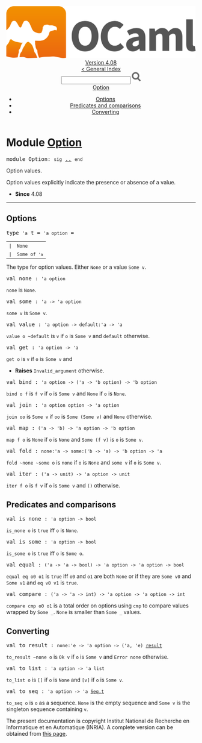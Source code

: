 <!-- ((! set title API !)) ((! set documentation !)) ((! set api !)) ((! set nobreadcrumb !)) -->
<div class="api"><header><nav class="toc brand"><a class="brand" href="https://ocaml.org/"><img src="colour-logo-gray.svg" class="svg" alt="OCaml"></a></nav><nav class="toc"><div class="toc_version"><a href="/docs" id="version-select">Version 4.08</a></div><a href="index.html">&lt; General Index</a><div class="api_search"><input type="text" name="apisearch" id="api_search" oninput="mySearch(false);" onkeypress="this.oninput();" onclick="this.oninput();" onpaste="this.oninput();">
<img src="search_icon.svg" alt="Search" class="svg" onclick="mySearch(false)"></div>
<div id="search_results"></div><div class="toc_title"><a href="#top">Option</a></div><ul><li><a href="#options">Options</a></li><li><a href="#preds">Predicates and comparisons</a></li><li><a href="#convert">Converting</a></li></ul></nav></header>

<h1>Module <a href="type_Option.html">Option</a></h1>

<pre><span id="MODULEOption"><span class="keyword">module</span> Option</span>: <code class="code"><span class="keyword">sig</span></code> <a href="Option.html">..</a> <code class="code"><span class="keyword">end</span></code></pre><div class="info module top">
<div class="info-desc">
<p>Option values.</p>

<p>Option values explicitly indicate the presence or absence of a value.</p>
</div>
<ul class="info-attributes">
<li><b>Since</b> 4.08</li>
</ul>
</div>
<hr width="100%">
<h2 id="options">Options</h2>
<pre><span id="TYPEt"><span class="keyword">type</span> <code class="type">'a</code> t</span> = <code class="type">'a option</code> = </pre><table class="typetable">
<tbody><tr>
<td align="left" valign="top">
<code><span class="keyword">|</span></code></td>
<td align="left" valign="top">
<code><span id="TYPEELTt.None"><span class="constructor">None</span></span></code></td>

</tr>
<tr>
<td align="left" valign="top">
<code><span class="keyword">|</span></code></td>
<td align="left" valign="top">
<code><span id="TYPEELTt.Some"><span class="constructor">Some</span></span> <span class="keyword">of</span> <code class="type">'a</code></code></td>

</tr></tbody></table>

<div class="info ">
<div class="info-desc">
<p>The type for option values. Either <code class="code"><span class="constructor">None</span></code> or a value <code class="code"><span class="constructor">Some</span>&nbsp;v</code>.</p>
</div>
</div>


<pre><span id="VALnone"><span class="keyword">val</span> none</span> : <code class="type">'a option</code></pre><div class="info ">
<div class="info-desc">
<p><code class="code">none</code> is <code class="code"><span class="constructor">None</span></code>.</p>
</div>
</div>

<pre><span id="VALsome"><span class="keyword">val</span> some</span> : <code class="type">'a -&gt; 'a option</code></pre><div class="info ">
<div class="info-desc">
<p><code class="code">some&nbsp;v</code> is <code class="code"><span class="constructor">Some</span>&nbsp;v</code>.</p>
</div>
</div>

<pre><span id="VALvalue"><span class="keyword">val</span> value</span> : <code class="type">'a option -&gt; default:'a -&gt; 'a</code></pre><div class="info ">
<div class="info-desc">
<p><code class="code">value&nbsp;o&nbsp;~default</code> is <code class="code">v</code> if <code class="code">o</code> is <code class="code"><span class="constructor">Some</span>&nbsp;v</code> and <code class="code">default</code> otherwise.</p>
</div>
</div>

<pre><span id="VALget"><span class="keyword">val</span> get</span> : <code class="type">'a option -&gt; 'a</code></pre><div class="info ">
<div class="info-desc">
<p><code class="code">get&nbsp;o</code> is <code class="code">v</code> if <code class="code">o</code> is <code class="code"><span class="constructor">Some</span>&nbsp;v</code> and</p>
</div>
<ul class="info-attributes">
<li><b>Raises</b> <code>Invalid_argument</code> otherwise.</li>
</ul>
</div>

<pre><span id="VALbind"><span class="keyword">val</span> bind</span> : <code class="type">'a option -&gt; ('a -&gt; 'b option) -&gt; 'b option</code></pre><div class="info ">
<div class="info-desc">
<p><code class="code">bind&nbsp;o&nbsp;f</code> is <code class="code">f&nbsp;v</code> if <code class="code">o</code> is <code class="code"><span class="constructor">Some</span>&nbsp;v</code> and <code class="code"><span class="constructor">None</span></code> if <code class="code">o</code> is <code class="code"><span class="constructor">None</span></code>.</p>
</div>
</div>

<pre><span id="VALjoin"><span class="keyword">val</span> join</span> : <code class="type">'a option option -&gt; 'a option</code></pre><div class="info ">
<div class="info-desc">
<p><code class="code">join&nbsp;oo</code> is <code class="code"><span class="constructor">Some</span>&nbsp;v</code> if <code class="code">oo</code> is <code class="code"><span class="constructor">Some</span>&nbsp;(<span class="constructor">Some</span>&nbsp;v)</code> and <code class="code"><span class="constructor">None</span></code> otherwise.</p>
</div>
</div>

<pre><span id="VALmap"><span class="keyword">val</span> map</span> : <code class="type">('a -&gt; 'b) -&gt; 'a option -&gt; 'b option</code></pre><div class="info ">
<div class="info-desc">
<p><code class="code">map&nbsp;f&nbsp;o</code> is <code class="code"><span class="constructor">None</span></code> if <code class="code">o</code> is <code class="code"><span class="constructor">None</span></code> and <code class="code"><span class="constructor">Some</span>&nbsp;(f&nbsp;v)</code> is <code class="code">o</code> is <code class="code"><span class="constructor">Some</span>&nbsp;v</code>.</p>
</div>
</div>

<pre><span id="VALfold"><span class="keyword">val</span> fold</span> : <code class="type">none:'a -&gt; some:('b -&gt; 'a) -&gt; 'b option -&gt; 'a</code></pre><div class="info ">
<div class="info-desc">
<p><code class="code">fold&nbsp;~none&nbsp;~some&nbsp;o</code> is <code class="code">none</code> if <code class="code">o</code> is <code class="code"><span class="constructor">None</span></code> and <code class="code">some&nbsp;v</code> if <code class="code">o</code> is
    <code class="code"><span class="constructor">Some</span>&nbsp;v</code>.</p>
</div>
</div>

<pre><span id="VALiter"><span class="keyword">val</span> iter</span> : <code class="type">('a -&gt; unit) -&gt; 'a option -&gt; unit</code></pre><div class="info ">
<div class="info-desc">
<p><code class="code">iter&nbsp;f&nbsp;o</code> is <code class="code">f&nbsp;v</code> if <code class="code">o</code> is <code class="code"><span class="constructor">Some</span>&nbsp;v</code> and <code class="code">()</code> otherwise.</p>
</div>
</div>
<h2 id="preds">Predicates and comparisons</h2>
<pre><span id="VALis_none"><span class="keyword">val</span> is_none</span> : <code class="type">'a option -&gt; bool</code></pre><div class="info ">
<div class="info-desc">
<p><code class="code">is_none&nbsp;o</code> is <code class="code"><span class="keyword">true</span></code> iff <code class="code">o</code> is <code class="code"><span class="constructor">None</span></code>.</p>
</div>
</div>

<pre><span id="VALis_some"><span class="keyword">val</span> is_some</span> : <code class="type">'a option -&gt; bool</code></pre><div class="info ">
<div class="info-desc">
<p><code class="code">is_some&nbsp;o</code> is <code class="code"><span class="keyword">true</span></code> iff <code class="code">o</code> is <code class="code"><span class="constructor">Some</span>&nbsp;o</code>.</p>
</div>
</div>

<pre><span id="VALequal"><span class="keyword">val</span> equal</span> : <code class="type">('a -&gt; 'a -&gt; bool) -&gt; 'a option -&gt; 'a option -&gt; bool</code></pre><div class="info ">
<div class="info-desc">
<p><code class="code">equal&nbsp;eq&nbsp;o0&nbsp;o1</code> is <code class="code"><span class="keyword">true</span></code> iff <code class="code">o0</code> and <code class="code">o1</code> are both <code class="code"><span class="constructor">None</span></code> or if
    they are <code class="code"><span class="constructor">Some</span>&nbsp;v0</code> and <code class="code"><span class="constructor">Some</span>&nbsp;v1</code> and <code class="code">eq&nbsp;v0&nbsp;v1</code> is <code class="code"><span class="keyword">true</span></code>.</p>
</div>
</div>

<pre><span id="VALcompare"><span class="keyword">val</span> compare</span> : <code class="type">('a -&gt; 'a -&gt; int) -&gt; 'a option -&gt; 'a option -&gt; int</code></pre><div class="info ">
<div class="info-desc">
<p><code class="code">compare&nbsp;cmp&nbsp;o0&nbsp;o1</code> is a total order on options using <code class="code">cmp</code> to compare
    values wrapped by <code class="code"><span class="constructor">Some</span>&nbsp;_</code>. <code class="code"><span class="constructor">None</span></code> is smaller than <code class="code"><span class="constructor">Some</span>&nbsp;_</code> values.</p>
</div>
</div>
<h2 id="convert">Converting</h2>
<pre><span id="VALto_result"><span class="keyword">val</span> to_result</span> : <code class="type">none:'e -&gt; 'a option -&gt; ('a, 'e) <a href="Stdlib.html#TYPEresult">result</a></code></pre><div class="info ">
<div class="info-desc">
<p><code class="code">to_result&nbsp;~none&nbsp;o</code> is <code class="code"><span class="constructor">Ok</span>&nbsp;v</code> if <code class="code">o</code> is <code class="code"><span class="constructor">Some</span>&nbsp;v</code> and <code class="code"><span class="constructor">Error</span>&nbsp;none</code>
    otherwise.</p>
</div>
</div>

<pre><span id="VALto_list"><span class="keyword">val</span> to_list</span> : <code class="type">'a option -&gt; 'a list</code></pre><div class="info ">
<div class="info-desc">
<p><code class="code">to_list&nbsp;o</code> is <code class="code">[]</code> if <code class="code">o</code> is <code class="code"><span class="constructor">None</span></code> and <code class="code">[v]</code> if <code class="code">o</code> is <code class="code"><span class="constructor">Some</span>&nbsp;v</code>.</p>
</div>
</div>

<pre><span id="VALto_seq"><span class="keyword">val</span> to_seq</span> : <code class="type">'a option -&gt; 'a <a href="Seq.html#TYPEt">Seq.t</a></code></pre><div class="info ">
<div class="info-desc">
<p><code class="code">to_seq&nbsp;o</code> is <code class="code">o</code> as a sequence. <code class="code"><span class="constructor">None</span></code> is the empty sequence and
    <code class="code"><span class="constructor">Some</span>&nbsp;v</code> is the singleton sequence containing <code class="code">v</code>.</p>
</div>
</div>

<div class="copyright">The present documentation is copyright Institut National de Recherche en Informatique et en Automatique (INRIA). A complete version can be obtained from <a href="http://caml.inria.fr/pub/docs/manual-ocaml/">this page</a>.</div></div>